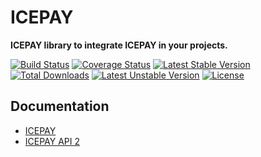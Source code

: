 # ICEPAY

**ICEPAY library to integrate ICEPAY in your projects.**

[![Build Status](https://travis-ci.org/icepay/icepay.svg?branch=develop)](https://travis-ci.org/icepay/icepay)
[![Coverage Status](https://coveralls.io/repos/icepay/icepay/badge.png?branch=develop)](https://coveralls.io/r/icepay/icepay?branch=develop)
[![Latest Stable Version](https://poser.pugx.org/icepay/icepay/v/stable.svg)](https://packagist.org/packages/icepay/icepay)
[![Total Downloads](https://poser.pugx.org/icepay/icepay/downloads.svg)](https://packagist.org/packages/icepay/icepay)
[![Latest Unstable Version](https://poser.pugx.org/icepay/icepay/v/unstable.svg)](https://packagist.org/packages/icepay/icepay)
[![License](https://poser.pugx.org/icepay/icepay/license.svg)](https://packagist.org/packages/icepay/icepay)

## Documentation

*	[ICEPAY](http://www.icepay.com/)
*	[ICEPAY API 2](http://www.icepay.com/api-2-en)
